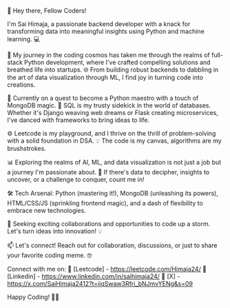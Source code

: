 👋 Hey there, Fellow Coders! 

I'm Sai Himaja, a passionate backend developer with a knack for transforming data into meaningful insights using Python and machine learning. 💻

🚀 My journey in the coding cosmos has taken me through the realms of full-stack Python development, where I've crafted compelling solutions and breathed life into startups.
🌐 From building robust backends to dabbling in the art of data visualization through ML, I find joy in turning code into creations.

🌱 Currently on a quest to become a Python maestro with a touch of MongoDB magic. 🍃 SQL is my trusty sidekick in the world of databases. Whether it's Django weaving web dreams or Flask creating microservices, I've danced with frameworks to bring ideas to life.

⚙️ Leetcode is my playground, and I thrive on the thrill of problem-solving with a solid foundation in DSA. 💡 The code is my canvas, algorithms are my brushstrokes.

📊 Exploring the realms of AI, ML, and data visualization is not just a job but a journey I'm passionate about. 🌌 If there's data to decipher, insights to uncover, or a challenge to conquer, count me in!

🛠️ Tech Arsenal: Python (mastering it!), MongoDB (unleashing its powers), HTML/CSS/JS (sprinkling frontend magic), and a dash of flexibility to embrace new technologies.

🔧 Seeking exciting collaborations and opportunities to code up a storm. Let's turn ideas into innovation! 💡

📫 Let's connect! Reach out for collaboration, discussions, or just to share your favorite coding meme. 🤓

Connect with me on:
🔗 [Leetcode] - https://leetcode.com/Himaja24/
🔗 [Linkedin] - https://www.linkedin.com/in/saihimaja24/
🔗 [X] - https://x.com/SaiHimaja2412?t=iiqSwaw3Rfri_bNJmvYENg&s=09

Happy Coding! 🚀✨
